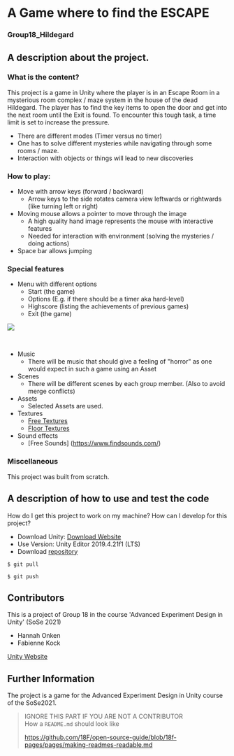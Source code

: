 # A Game where to find the ESCAPE
### Group18_Hildegard

## A description about the project.
### What is the content?
This project is a game in Unity where the player is in an Escape Room in a mysterious room complex / maze system in the house of the dead Hildegard.
The player has to find the key items to open the door and get into the next room until
the Exit is found.
To encounter this tough task, a time limit is set to increase the pressure.

* There are different modes (Timer versus no timer)
* One has to solve different mysteries while navigating through some rooms / maze.
* Interaction with objects or things will lead to new discoveries

### How to play:
* Move with arrow keys (forward / backward)
    * Arrow keys to the side rotates camera view leftwards or rightwards (like turning left or right)
* Moving mouse allows a pointer to move through the image
    * A high quality hand image represents the mouse with interactive features
    * Needed for interaction with environment (solving the mysteries / doing actions)
* Space bar allows jumping

### Special features
* Menu with different options
    * Start (the game)
    * Options (E.g. if there should be a timer aka hard-level)
    * Highscore (listing the achievements of previous games)
    * Exit (the game)

![](pictures/MainMenu_Picture.png)

<br />

* Music
    * There will be music that should give a feeling of "horror" as one would expect in such a game using an Asset
* Scenes
    * There will be different scenes by each group member. (Also to avoid merge conflicts)
* Assets
    * Selected Assets are used.
* Textures
    * [Free Textures](http://www.cadhatch.com)
    * [Floor Textures](https://seamless-pixels.blogspot.com/2012/09/free-seamless-floor-tile-textures.html)
* Sound effects
  * [Free Sounds] (https://www.findsounds.com/)

### Miscellaneous
This project was built from scratch.

## A description of how to use and test the code
How do I get this project to work on my machine? How can I develop for this project?

* Download Unity: [Download Website](https://unity3d.com/de/get-unity/download)
* Use Version: Unity Editor 2019.4.21f1 (LTS)
* Download [repository](https://github.com/DanielAlmes/Group18_Hildegard)

```shell
$ git pull
```

```shell
$ git push
```

## Contributors
This is a project of Group 18 in the course 'Advanced Experiment Design in Unity' (SoSe 2021)
* Hannah Onken
* Fabienne Kock


[Unity Website](https://unity.com/de)


## Further Information
The project is a game for the Advanced Experiment Design in Unity course of the SoSe2021.

> IGNORE THIS PART IF YOU ARE NOT A CONTRIBUTOR\
> How a `README.md` should look like
>
> https://github.com/18F/open-source-guide/blob/18f-pages/pages/making-readmes-readable.md
